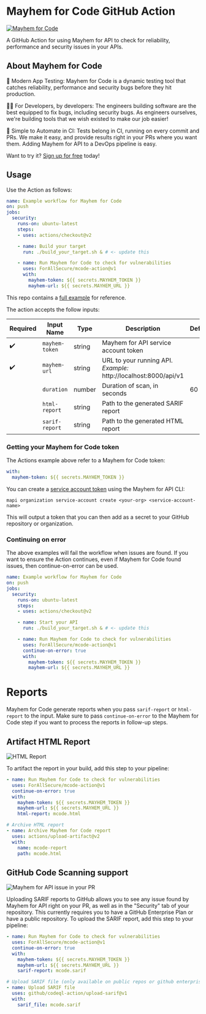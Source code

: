 # Mayhem for Code GitHub Action

[![Mayhem for Code](https://drive.google.com/uc?export=view&id=1JXEbfCDMMwwnDaOgs5-XlPWQwZR93fv4)](http://mayhem.forallsecure.com/)

A GitHub Action for using Mayhem for API to check for reliability,
performance and security issues in your APIs. 

## About Mayhem for Code

🧪 Modern App Testing: Mayhem for Code is a dynamic testing tool that
catches reliability, performance and security bugs before they hit
production.

🧑‍💻 For Developers, by developers: The engineers building
software are the best equipped to fix bugs, including security bugs. As
engineers ourselves, we're building tools that we wish existed to make
our job easier! 

🤖 Simple to Automate in CI: Tests belong in CI, running on every commit
and PRs. We make it easy, and provide results right in your PRs where
you want them. Adding Mayhem for API to a DevOps pipeline is easy.

Want to try it? [Sign up for free](http://mayhem.forallsecure.com/) today!

## Usage

Use the Action as follows:

```yaml
name: Example workflow for Mayhem for Code
on: push
jobs:
  security:
    runs-on: ubuntu-latest
    steps:
    - uses: actions/checkout@v2

    - name: Build your target
      run: ./build_your_target.sh & # <- update this

    - name: Run Mayhem for Code to check for vulnerabilities
      uses: ForAllSecure/mcode-action@v1
      with:
        mayhem-token: ${{ secrets.MAYHEM_TOKEN }}
        mayhem-url: ${{ secrets.MAYHEM_URL }}
```

This repo contains a [full example](workflow.yml) for reference.

The action accepts the follow inputs:

| Required | Input Name | Type | Description | Default
| --- | --- | --- | --- | ---
| ✔️ | `mayhem-token` | string | Mayhem for API service account token | 
| ✔️ | `mayhem-url` | string | URL to your running API. *Example:* http://localhost:8000/api/v1 | 
|   | `duration` | number | Duration of scan, in seconds | 60 
|   | `html-report` | string | Path to the generated SARIF report | 
|   | `sarif-report` | string | Path to the generated HTML report | 


### Getting your Mayhem for Code token

The Actions example above refer to a Mayhem for Code token:

```yaml
with:
  mayhem-token: ${{ secrets.MAYHEM_TOKEN }}
```

You can create a [service account
token](https://mayhem4api.forallsecure.com/docs/ch01-03-organizations.html#service-accounts)
using the Mayhem for API CLI:

```
mapi organization service-account create <your-org> <service-account-name>
```

This will output a token that you can then add as a secret to your
GitHub repository or organization.

### Continuing on error

The above examples will fail the workflow when issues are found. If you
want to ensure the Action continues, even if Mayhem for Code found
issues, then continue-on-error can be used.

```yaml
name: Example workflow for Mayhem for Code
on: push
jobs:
  security:
    runs-on: ubuntu-latest
    steps:
    - uses: actions/checkout@v2

    - name: Start your API
      run: ./build_your_target.sh & # <- update this

    - name: Run Mayhem for Code to check for vulnerabilities
      uses: ForAllSecure/mcode-action@v1
      continue-on-error: true
      with:
        mayhem-token: ${{ secrets.MAYHEM_TOKEN }}
        mayhem-url: ${{ secrets.MAYHEM_URL }}
```

# Reports

Mayhem for Code generate reports when you pass `sarif-report` or
`html-report` to the input. Make sure to pass `continue-on-error` to the
Mayhem for Code step if you want to process the reports in follow-up
steps.

## Artifact HTML Report

![HTML Report](https://mayhem4api.forallsecure.com/downloads/img/sample-report.png)

To artifact the report in your build, add this step to your pipeline:

```yaml
- name: Run Mayhem for Code to check for vulnerabilities
  uses: ForAllSecure/mcode-action@v1
  continue-on-error: true
  with:
    mayhem-token: ${{ secrets.MAYHEM_TOKEN }}
    mayhem-url: ${{ secrets.MAYHEM_URL }}
    html-report: mcode.html

# Archive HTML report
- name: Archive Mayhem for Code report
  uses: actions/upload-artifact@v2
  with:
    name: mcode-report
    path: mcode.html
```

## GitHub Code Scanning support

![Mayhem for API issue in your
PR](http://mayhem4api.forallsecure.com/downloads/img/sarif-github.png)

Uploading SARIF reports to GitHub allows you to see any issue found by
Mayhem for API right on your PR, as well as in the "Security" tab of
your repository. This currently requires you to have a GitHub Enterprise
Plan or have a public repository. To upload the SARIF report, add this
step to your pipeline:

```yaml
- name: Run Mayhem for Code to check for vulnerabilities
  uses: ForAllSecure/mcode-action@v1
  continue-on-error: true
  with:
    mayhem-token: ${{ secrets.MAYHEM_TOKEN }}
    mayhem-url: ${{ secrets.MAYHEM_URL }}
    sarif-report: mcode.sarif

# Upload SARIF file (only available on public repos or github enterprise)
- name: Upload SARIF file
  uses: github/codeql-action/upload-sarif@v1
  with:
    sarif_file: mcode.sarif
```

